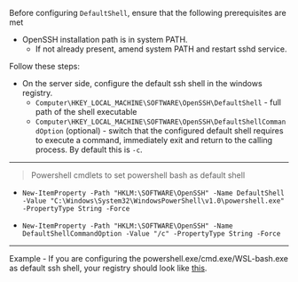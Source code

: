 Before configuring `DefaultShell`, ensure that the following prerequisites are met
 - OpenSSH installation path is in system PATH. 
   - If not already present, amend system PATH and restart sshd service.

Follow these steps:
- On the server side, configure the default ssh shell in the windows registry. 
  - `Computer\HKEY_LOCAL_MACHINE\SOFTWARE\OpenSSH\DefaultShell` - full path of the shell executable
  - `Computer\HKEY_LOCAL_MACHINE\SOFTWARE\OpenSSH\DefaultShellCommandOption` (optional) - switch that the configured default shell requires to execute a command, immediately exit and return to the calling process. By default this is `-c`. 

***

> Powershell cmdlets to set powershell bash as default shell
  
   * `New-ItemProperty -Path "HKLM:\SOFTWARE\OpenSSH" -Name DefaultShell -Value "C:\Windows\System32\WindowsPowerShell\v1.0\powershell.exe" -PropertyType String -Force`


  * `New-ItemProperty -Path "HKLM:\SOFTWARE\OpenSSH" -Name DefaultShellCommandOption -Value "/c" -PropertyType String -Force`

***

Example -
If you are configuring the powershell.exe/cmd.exe/WSL-bash.exe as default ssh shell, your registry should look like [this](https://user-images.githubusercontent.com/23668037/32013581-67206dca-b970-11e7-8820-fde658d302c1.png).
